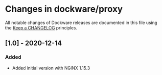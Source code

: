 # Changes in dockware/proxy

All notable changes of Dockware releases are documented in this file 
using the [Keep a CHANGELOG](https://keepachangelog.com/) principles.

## [1.0] - 2020-12-14

### Added
  - Added initial version with NGINX 1.15.3
  